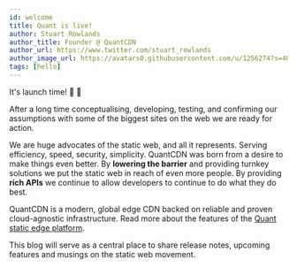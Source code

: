 ```yaml
---
id: welcome
title: Quant is live!
author: Stuart Rowlands
author_title: Founder @ QuantCDN
author_url: https://www.twitter.com/stuart_rowlands
author_image_url: https://avatars0.githubusercontent.com/u/1256274?s=400&v=4
tags: [hello]
---
```


It's launch time! 🚀 🎉

After a long time conceptualising, developing, testing, and confirming our assumptions with some of the biggest sites on the web we are ready for action.

We are huge advocates of the static web, and all it represents. Serving efficiency, speed, security, simplicity. QuantCDN was born from a desire to make things even better. By **lowering the barrier** and providing turnkey solutions we put the static web in reach of even more people. By providing **rich APIs** we continue to allow developers to continue to do what they do best.

QuantCDN is a modern, global edge CDN backed on reliable and proven cloud-agnostic infrastructure. Read more about the features of the [Quant static edge platform](https://www.quantcdn.io/features).

This blog will serve as a central place to share release notes, upcoming features and musings on the static web movement.
